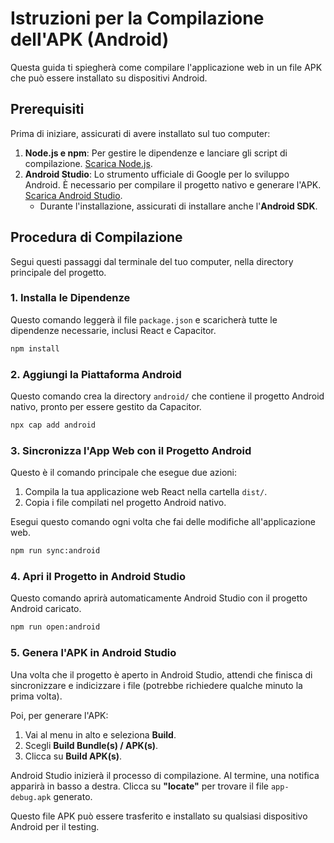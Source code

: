 # Istruzioni per la Compilazione dell'APK (Android)

Questa guida ti spiegherà come compilare l'applicazione web in un file APK che può essere installato su dispositivi Android.

## Prerequisiti

Prima di iniziare, assicurati di avere installato sul tuo computer:

1.  **Node.js e npm**: Per gestire le dipendenze e lanciare gli script di compilazione. [Scarica Node.js](https://nodejs.org/).
2.  **Android Studio**: Lo strumento ufficiale di Google per lo sviluppo Android. È necessario per compilare il progetto nativo e generare l'APK. [Scarica Android Studio](https://developer.android.com/studio).
    *   Durante l'installazione, assicurati di installare anche l'**Android SDK**.

## Procedura di Compilazione

Segui questi passaggi dal terminale del tuo computer, nella directory principale del progetto.

### 1. Installa le Dipendenze

Questo comando leggerà il file `package.json` e scaricherà tutte le dipendenze necessarie, inclusi React e Capacitor.

```bash
npm install
```

### 2. Aggiungi la Piattaforma Android

Questo comando crea la directory `android/` che contiene il progetto Android nativo, pronto per essere gestito da Capacitor.

```bash
npx cap add android
```

### 3. Sincronizza l'App Web con il Progetto Android

Questo è il comando principale che esegue due azioni:
1.  Compila la tua applicazione web React nella cartella `dist/`.
2.  Copia i file compilati nel progetto Android nativo.

Esegui questo comando ogni volta che fai delle modifiche all'applicazione web.

```bash
npm run sync:android
```

### 4. Apri il Progetto in Android Studio

Questo comando aprirà automaticamente Android Studio con il progetto Android caricato.

```bash
npm run open:android
```

### 5. Genera l'APK in Android Studio

Una volta che il progetto è aperto in Android Studio, attendi che finisca di sincronizzare e indicizzare i file (potrebbe richiedere qualche minuto la prima volta).

Poi, per generare l'APK:

1.  Vai al menu in alto e seleziona **Build**.
2.  Scegli **Build Bundle(s) / APK(s)**.
3.  Clicca su **Build APK(s)**.

Android Studio inizierà il processo di compilazione. Al termine, una notifica apparirà in basso a destra. Clicca su **"locate"** per trovare il file `app-debug.apk` generato.

Questo file APK può essere trasferito e installato su qualsiasi dispositivo Android per il testing.
